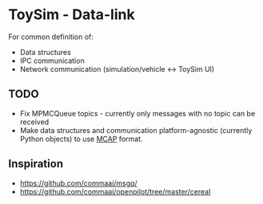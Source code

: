 # ToySim - Data-link

For common definition of:

* Data structures
* IPC communication
* Network communication (simulation/vehicle <-> ToySim UI) 

## TODO

* Fix MPMCQueue topics - currently only messages with no topic can be received
* Make data structures and communication platform-agnostic (currently Python objects) to use [MCAP](https://mcap.dev) format.

## Inspiration
* https://github.com/commaai/msgq/
* https://github.com/commaai/openpilot/tree/master/cereal
